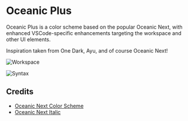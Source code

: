 # Oceanic Plus

Oceanic Plus is a color scheme based on the popular Oceanic Next, with enhanced VSCode-specific enhancements targeting the workspace and other UI elements.

Inspiration taken from One Dark, Ayu, and of course Oceanic Next!

![Workspace](https://raw.githubusercontent.com/marcoms/oceanic-plus/master/screenshot-syntax.png)

![Syntax](https://raw.githubusercontent.com/marcoms/oceanic-plus/master/screenshot-syntax.png)

## Credits

- [Oceanic Next Color Scheme](https://github.com/voronianski/oceanic-next-color-scheme)
- [Oceanic Next Italic](https://github.com/Bloemert/oceanic-next-italic)
